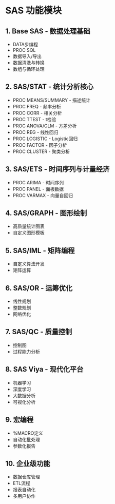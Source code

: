 # SAS 功能模块

## 1. Base SAS - 数据处理基础
- DATA步编程
- PROC SQL
- 数据导入/导出
- 数据清洗与转换
- 数组与循环处理

## 2. SAS/STAT - 统计分析核心
- PROC MEANS/SUMMARY - 描述统计
- PROC FREQ - 频率分析
- PROC CORR - 相关分析
- PROC TTEST - t检验
- PROC ANOVA/GLM - 方差分析
- PROC REG - 线性回归
- PROC LOGISTIC - Logistic回归
- PROC FACTOR - 因子分析
- PROC CLUSTER - 聚类分析

## 3. SAS/ETS - 时间序列与计量经济
- PROC ARIMA - 时间序列
- PROC PANEL - 面板数据
- PROC VARMAX - 向量自回归

## 4. SAS/GRAPH - 图形绘制
- 高质量统计图表
- 自定义图形模板

## 5. SAS/IML - 矩阵编程
- 自定义算法开发
- 矩阵运算

## 6. SAS/OR - 运筹优化
- 线性规划
- 整数规划
- 网络优化

## 7. SAS/QC - 质量控制
- 控制图
- 过程能力分析

## 8. SAS Viya - 现代化平台
- 机器学习
- 深度学习
- 大数据分析
- 可视化分析

## 9. 宏编程
- %MACRO定义
- 自动化批处理
- 参数化报告

## 10. 企业级功能
- 数据仓库管理
- ETL流程
- 报表自动化
- 多用户协作

